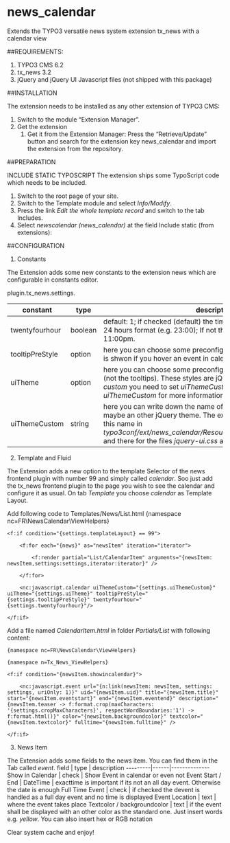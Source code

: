 # news_calendar
Extends the TYPO3 versatile news system extension tx_news with a calendar view


##REQUIREMENTS:

1. TYPO3 CMS 6.2
2. tx_news 3.2
3. jQuery and jQuery UI Javascript files (not shipped with this package)


##INSTALLATION

The extension needs to be installed as any other extension of TYPO3 CMS:

1. Switch to the module “Extension Manager”.
2. Get the extension
	1. Get it from the Extension Manager: Press the “Retrieve/Update” button and search for the extension key news_calendar and import the extension from the repository.

##PREPARATION 

INCLUDE STATIC TYPOSCRIPT
The extension ships some TypoScript code which needs to be included.

1. Switch to the root page of your site.
2. Switch to the Template module and select *Info/Modify*.
3. Press the link *Edit the whole template record* and switch to the tab Includes.
4. Select *newscalendar (news_calendar)* at the field Include static (from extensions):


##CONFIGURATION

1. Constants

The Extension adds some new constants to the extension news which are configurable in constants editor.

plugin.tx_news.settings.

constant | type | description
---------|------|--------------
twentyfourhour | boolean | default: 1; if checked (default) the time in calendar will be shown in 24 hours format (e.g. 23:00); If not the 23:00 is changing to 11:00pm.
tooltipPreStyle | option | here you can choose some preconfigured styles for the tooltip which is shwon if you hover an event in calendar.
uiTheme | option | here you can choose some preconfigured styles for the calendar (not the tooltips). These styles are jQuery Themes. For the option *custom* you need to set *uiThemeCustom* as well. Please see *uiThemeCustom* for more information.
uiThemeCustom | string | here you can write down the name of your own calendar theme, maybe an other jQuery theme. The extension looks for an folder with this name in *typo3conf/ext/news_calendar/Resources/Public/CSS/jqueryThemes/* and there for the files *jquery-ui.css* and *jquery-ui.theme.css* to load. 



2. Template and Fluid

The Extension adds a new option to the template Selector of the news frontend plugin with number 99 and simply called *calendar*. Soo just add the tx_news frontend plugin to the page you wish to see the calendar and configure it as usual. On tab *Template* you choose *calendar* as Template Layout. 

Add following code to Templates/News/List.html
    {namespace nc=FR\NewsCalendar\ViewHelpers}

    <f:if condition="{settings.templateLayout} == 99">  

        <f:for each="{news}" as="newsItem" iteration="iterator">

            <f:render partial="List/CalendarItem" arguments="{newsItem: newsItem,settings:settings,iterator:iterator}" />

        </f:for>

        <nc:javascript.calendar uiThemeCustom="{settings.uiThemeCustom}" uiTheme="{settings.uiTheme}" tooltipPreStyle="{settings.tooltipPreStyle}" twentyfourhour="{settings.twentyfourhour}"/>

    </f:if> 


Add a file named *CalendarItem.html* in folder *Partials/List* with following content:

    {namespace nc=FR\NewsCalendar\ViewHelpers}

    {namespace n=Tx_News_ViewHelpers}

    <f:if condition="{newsItem.showincalendar}">

        <nc:javascript.event url="{n:link(newsItem: newsItem, settings: settings, uriOnly: 1)}" uid="{newsItem.uid}" title="{newsItem.title}" start="{newsItem.eventstart}" end="{newsItem.eventend}" description="{newsItem.teaser -> f:format.crop(maxCharacters: '{settings.cropMaxCharacters}', respectWordBoundaries:'1') -> f:format.html()}" color="{newsItem.backgroundcolor}" textcolor="{newsItem.textcolor}" fulltime="{newsItem.fulltime}" />

    </f:if>

3. News Item

The Extension adds some fields to the news item. You can find them in the Tab called _event_.
field | type | description
---------|------|--------------
Show in Calendar | check | Show Event in calendar or even not
Event Start / End | DateTime | exacttime is important if its not an all day event. Otherwise the date is enough
Full Time Event | check |  if checked the devent is handled as a full day event and no time is displayed
Event Location | text | where the event takes place
Textcolor / backgroundcolor | text | if the event shall be displayed with an other color as the standard one. Just insert words e.g. _yellow_. You can also insert hex or RGB notation



Clear system cache and enjoy!